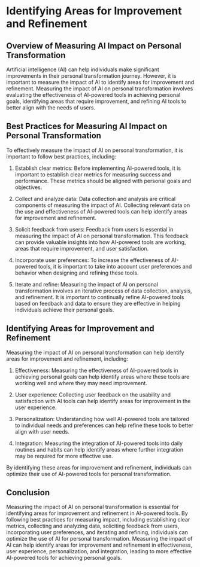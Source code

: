 Identifying Areas for Improvement and Refinement
=======================================================================================================================

Overview of Measuring AI Impact on Personal Transformation
----------------------------------------------------------

Artificial intelligence (AI) can help individuals make significant improvements in their personal transformation journey. However, it is important to measure the impact of AI to identify areas for improvement and refinement. Measuring the impact of AI on personal transformation involves evaluating the effectiveness of AI-powered tools in achieving personal goals, identifying areas that require improvement, and refining AI tools to better align with the needs of users.

Best Practices for Measuring AI Impact on Personal Transformation
-----------------------------------------------------------------

To effectively measure the impact of AI on personal transformation, it is important to follow best practices, including:

1. Establish clear metrics: Before implementing AI-powered tools, it is important to establish clear metrics for measuring success and performance. These metrics should be aligned with personal goals and objectives.

2. Collect and analyze data: Data collection and analysis are critical components of measuring the impact of AI. Collecting relevant data on the use and effectiveness of AI-powered tools can help identify areas for improvement and refinement.

3. Solicit feedback from users: Feedback from users is essential in measuring the impact of AI on personal transformation. This feedback can provide valuable insights into how AI-powered tools are working, areas that require improvement, and user satisfaction.

4. Incorporate user preferences: To increase the effectiveness of AI-powered tools, it is important to take into account user preferences and behavior when designing and refining these tools.

5. Iterate and refine: Measuring the impact of AI on personal transformation involves an iterative process of data collection, analysis, and refinement. It is important to continually refine AI-powered tools based on feedback and data to ensure they are effective in helping individuals achieve their personal goals.

Identifying Areas for Improvement and Refinement
------------------------------------------------

Measuring the impact of AI on personal transformation can help identify areas for improvement and refinement, including:

1. Effectiveness: Measuring the effectiveness of AI-powered tools in achieving personal goals can help identify areas where these tools are working well and where they may need improvement.

2. User experience: Collecting user feedback on the usability and satisfaction with AI tools can help identify areas for improvement in the user experience.

3. Personalization: Understanding how well AI-powered tools are tailored to individual needs and preferences can help refine these tools to better align with user needs.

4. Integration: Measuring the integration of AI-powered tools into daily routines and habits can help identify areas where further integration may be required for more effective use.

By identifying these areas for improvement and refinement, individuals can optimize their use of AI-powered tools for personal transformation.

Conclusion
----------

Measuring the impact of AI on personal transformation is essential for identifying areas for improvement and refinement in AI-powered tools. By following best practices for measuring impact, including establishing clear metrics, collecting and analyzing data, soliciting feedback from users, incorporating user preferences, and iterating and refining, individuals can optimize the use of AI for personal transformation. Measuring the impact of AI can help identify areas for improvement and refinement in effectiveness, user experience, personalization, and integration, leading to more effective AI-powered tools for achieving personal goals.
